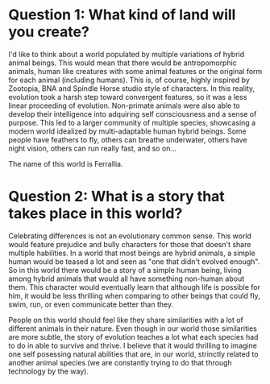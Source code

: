 # Question 1: What kind of land will you create?

I'd like to think about a world populated by multiple variations of hybrid animal beings. This would mean that there would be antropomorphic animals, human like creatures with some animal features or the original form for each animal (including humans). This is, of course, highly inspired by Zootopia, BNA and Spindle Horse studio style of characters. In this reality, evolution took a harsh step toward convergent features, so it was a less linear proceeding of evolution. Non-primate animals were also able to develop their intelligence into adquiring self consciousness and a sense of purpose. This led to a larger community of multiple species, showcasing a modern world idealized by multi-adaptable human hybrid beings. Some people have feathers to fly, others can breathe underwater, others have night vision, others can run really fast, and so on...

The name of this world is Ferrallia.

# Question 2: What is a story that takes place in this world?

Celebrating differences is not an evolutionary common sense. This world would feature prejudice and bully characters for those that doesn't share multiple habilities. In a world that most beings are hybrid animals, a simple human would be teased a lot and seen as "one that didn't evolved enough". So in this world there would be a story of a simple human being, living among hybrid animals that would all have something non-human about them. This character would eventually learn that although life is possible for him, it would be less thrilling when comparing to other beings that could fly, swim, run, or even communicate better than they.

People on this world should feel like they share similarities with a lot of different animals in their nature. Even though in our world those similarities are more subtle, the story of evolution teaches a lot what each species had to do in able to survive and thrive. I believe that it would thrilling to imagine one self posessing natural abilities that are, in our world, strinctly related to another animal species (we are constantly trying to do that through technology by the way).

